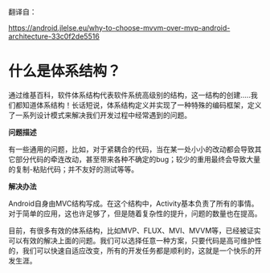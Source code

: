 翻译自：

https://android.jlelse.eu/why-to-choose-mvvm-over-mvp-android-architecture-33c0f2de5516



# 什么是体系结构？

通过维基百科，软件体系结构代表软件系统高级别的结构，这一结构的创建.....我们都知道体系结构！长话短说，体系结构定义并实现了一种特殊的编码框架，定义了一系列设计模式来解决我们开发过程中经常遇到的问题。

**问题描述**

有一些通用的问题，比如，对于紧耦合的代码，当在某一处小小的改动都会导致其它部分代码的牵连改动，甚至带来各种不确定的bug；较少的重用最终会导致大量的复制-粘贴代码；并不友好的测试等等。

**解决办法**

Android自身由MVC结构写成。在这个结构中，Activity基本负责了所有的事情。对于简单的应用，这也许足够了，但是随着复杂性的提升，问题的数量也在提高。

目前，有很多有效的体系结构，比如MVP、FLUX、MVI、MVVM等，已经被证实可以有效的解决上面的问题。我们可以选择任意一种方案，只要代码是高可维护性的，我们可以快速自适应改变，所有的开发任务都是顺利的，这就是一个快乐的开发生涯。



